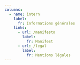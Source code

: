 ```yaml
---
columns: 
  - name: intern
    label:
      fr: Informations générales
    links: 
      - url: /manifesto
        label:
          fr: Manifest
      - url: /legal
        label:
          fr: Mentions légales
---
```


